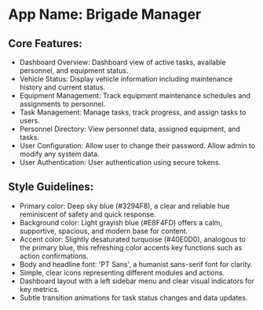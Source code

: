 # **App Name**: Brigade Manager

## Core Features:

- Dashboard Overview: Dashboard view of active tasks, available personnel, and equipment status.
- Vehicle Status: Display vehicle information including maintenance history and current status.
- Equipment Management: Track equipment maintenance schedules and assignments to personnel.
- Task Management: Manage tasks, track progress, and assign tasks to users.
- Personnel Directory: View personnel data, assigned equipment, and tasks.
- User Configuration: Allow user to change their password.  Allow admin to modify any system data.
- User Authentication: User authentication using secure tokens.

## Style Guidelines:

- Primary color: Deep sky blue (#3294F8), a clear and reliable hue reminiscent of safety and quick response.
- Background color: Light grayish blue (#E8F4FD) offers a calm, supportive, spacious, and modern base for content.
- Accent color: Slightly desaturated turquoise (#40E0D0), analogous to the primary blue, this refreshing color accents key functions such as action confirmations.
- Body and headline font: 'PT Sans', a humanist sans-serif font for clarity.
- Simple, clear icons representing different modules and actions.
- Dashboard layout with a left sidebar menu and clear visual indicators for key metrics.
- Subtle transition animations for task status changes and data updates.